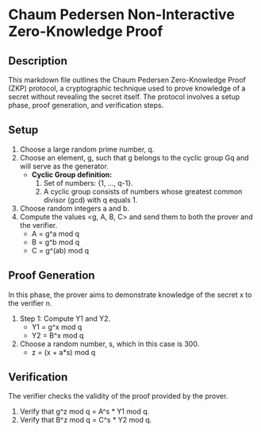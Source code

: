 # Chaum Pedersen Non-Interactive Zero-Knowledge Proof 

## Description

This markdown file outlines the Chaum Pedersen Zero-Knowledge Proof (ZKP) protocol, a cryptographic technique used to prove knowledge of a secret without revealing the secret itself. The protocol involves a setup phase, proof generation, and verification steps.

## Setup

1. Choose a large random prime number, q.
2. Choose an element, g, such that g belongs to the cyclic group Gq and will serve as the generator.
   - **Cyclic Group definition:**
     1. Set of numbers: {1, ..., q-1}.
     2. A cyclic group consists of numbers whose greatest common divisor (gcd) with q equals 1.
3. Choose random integers a and b.
4. Compute the values <g, A, B, C> and send them to both the prover and the verifier.
   - A = g^a mod q
   - B = g^b mod q
   - C = g^(ab) mod q

## Proof Generation

In this phase, the prover aims to demonstrate knowledge of the secret x to the verifier n.

1. Step 1: Compute Y1 and Y2.
   - Y1 = g^x mod q
   - Y2 = B^x mod q
2. Choose a random number, s, which in this case is 300.
   - z = (x + a\*s) mod q

## Verification

The verifier checks the validity of the proof provided by the prover.

1. Verify that g^z mod q = A^s \* Y1 mod q.
2. Verify that B^z mod q = C^s \* Y2 mod q.
